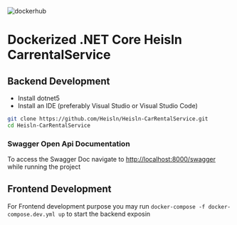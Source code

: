 ![dockerhub](https://github.com/Heisln/Heisln-CarRentalService/actions/workflows/container.yml/badge.svg)

# Dockerized .NET Core Heisln CarrentalService

## Backend Development

* Install dotnet5 
* Install an IDE (preferably Visual Studio or Visual Studio Code)

```sh
git clone https://github.com/Heisln/Heisln-CarRentalService.git
cd Heisln-CarRentalService
```

### Swagger Open Api Documentation

To access the Swagger Doc navigate to [http://localhost:8000/swagger](http://localhost:8000/swagger) while running the project

## Frontend Development

For Frontend development purpose you may run `docker-compose -f docker-compose.dev.yml up` to start the backend exposin
